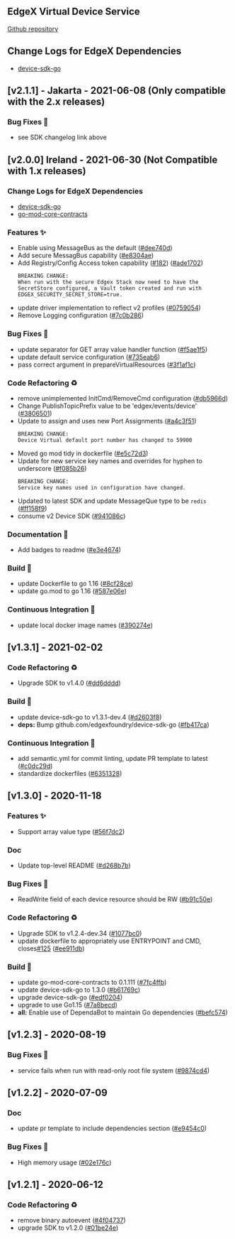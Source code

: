 
<a name="EdgeX Virtual Device Service (found in device-virtual-go) Changelog"></a>
## EdgeX Virtual Device Service
[Github repository](https://github.com/edgexfoundry/device-virtual-go)

## Change Logs for EdgeX Dependencies

- [device-sdk-go](https://github.com/edgexfoundry/device-sdk-go/blob/jakarta/CHANGELOG.md)

## [v2.1.1] - Jakarta - 2021-06-08 (Only compatible with the 2.x releases)

### Bug Fixes 🐛

- see SDK changelog link above

## [v2.0.0] Ireland - 2021-06-30  (Not Compatible with 1.x releases)
### Change Logs for EdgeX Dependencies
- [device-sdk-go](https://github.com/edgexfoundry/device-sdk-go/blob/v2.0.0/CHANGELOG.md)
- [go-mod-core-contracts](https://github.com/edgexfoundry/go-mod-core-contracts/blob/v2.0.0/CHANGELOG.md)

### Features ✨
- Enable using MessageBus as the default ([#dee740d](https://github.com/edgexfoundry/device-virtual-go/commits/dee740d))
- Add secure MessagBus capability ([#e8304ae](https://github.com/edgexfoundry/device-virtual-go/commits/e8304ae))
- Add Registry/Config Access token capability ([#182](https://github.com/edgexfoundry/device-virtual-go/issues/182)) ([#ade1702](https://github.com/edgexfoundry/device-virtual-go/commits/ade1702))
    ```
    BREAKING CHANGE:
    When run with the secure Edgex Stack now need to have the SecretStore configured, a Vault token created and run with EDGEX_SECURITY_SECRET_STORE=true.
    ```
- update driver implementation to reflect v2 profiles ([#0759054](https://github.com/edgexfoundry/device-virtual-go/commits/0759054))
- Remove Logging configuration ([#7c0b286](https://github.com/edgexfoundry/device-virtual-go/commits/7c0b286))
### Bug Fixes 🐛
- update separator for GET array value handler function ([#f5ae1f5](https://github.com/edgexfoundry/device-virtual-go/commits/f5ae1f5))
- update default service configuration ([#735eab6](https://github.com/edgexfoundry/device-virtual-go/commits/735eab6))
- pass correct argument in prepareVirtualResources ([#3f1af1c](https://github.com/edgexfoundry/device-virtual-go/commits/3f1af1c))
### Code Refactoring ♻
- remove unimplemented InitCmd/RemoveCmd configuration ([#db5966d](https://github.com/edgexfoundry/device-virtual-go/commits/db5966d))
- Change PublishTopicPrefix value to be 'edgex/events/device' ([#3806501](https://github.com/edgexfoundry/device-virtual-go/commits/3806501))
- Update to assign and uses new Port Assignments ([#a4c3f51](https://github.com/edgexfoundry/device-virtual-go/commits/a4c3f51))
    ```
    BREAKING CHANGE:
    Device Virtual default port number has changed to 59900
    ```
- Moved go mod tidy in dockerfile ([#e5c72d3](https://github.com/edgexfoundry/device-virtual-go/commits/e5c72d3))
- Update for new service key names and overrides for hyphen to underscore ([#f085b26](https://github.com/edgexfoundry/device-virtual-go/commits/f085b26))
    ```
    BREAKING CHANGE:
    Service key names used in configuration have changed.
    ```
- Updated to latest SDK and update MessageQue type to be `redis` ([#ff158f9](https://github.com/edgexfoundry/device-virtual-go/commits/ff158f9))
- consume v2 Device SDK ([#941086c](https://github.com/edgexfoundry/device-virtual-go/commits/941086c))
### Documentation 📖
- Add badges to readme ([#e3e4674](https://github.com/edgexfoundry/device-virtual-go/commits/e3e4674))
### Build 👷
- update Dockerfile to go 1.16 ([#8cf28ce](https://github.com/edgexfoundry/device-virtual-go/commits/8cf28ce))
- update go.mod to go 1.16 ([#587e06e](https://github.com/edgexfoundry/device-virtual-go/commits/587e06e))
### Continuous Integration 🔄
- update local docker image names ([#390274e](https://github.com/edgexfoundry/device-virtual-go/commits/390274e))

<a name="v1.3.1"></a>
## [v1.3.1] - 2021-02-02
### Code Refactoring ♻
- Upgrade SDK to v1.4.0 ([#dd6dddd](https://github.com/edgexfoundry/device-virtual-go/commits/dd6dddd))
### Build 👷
- update device-sdk-go to v1.3.1-dev.4 ([#d2603f8](https://github.com/edgexfoundry/device-virtual-go/commits/d2603f8))
- **deps:** Bump github.com/edgexfoundry/device-sdk-go ([#fb417ca](https://github.com/edgexfoundry/device-virtual-go/commits/fb417ca))
### Continuous Integration 🔄
- add semantic.yml for commit linting, update PR template to latest ([#c0dc29d](https://github.com/edgexfoundry/device-virtual-go/commits/c0dc29d))
- standardize dockerfiles ([#6351328](https://github.com/edgexfoundry/device-virtual-go/commits/6351328))

<a name="v1.3.0"></a>
## [v1.3.0] - 2020-11-18
### Features ✨
- Support array value type ([#56f7dc2](https://github.com/edgexfoundry/device-virtual-go/commits/56f7dc2))
### Doc
- Update top-level README ([#d268b7b](https://github.com/edgexfoundry/device-virtual-go/commits/d268b7b))
### Bug Fixes 🐛
- ReadWrite field of each device resource should be RW ([#b91c50e](https://github.com/edgexfoundry/device-virtual-go/commits/b91c50e))
### Code Refactoring ♻
- Upgrade SDK to v1.2.4-dev.34 ([#1077bc0](https://github.com/edgexfoundry/device-virtual-go/commits/1077bc0))
- update dockerfile to appropriately use ENTRYPOINT and CMD, closes[#125](https://github.com/edgexfoundry/device-virtual-go/issues/125) ([#ee911db](https://github.com/edgexfoundry/device-virtual-go/commits/ee911db))
### Build 👷
- update go-mod-core-contracts to 0.1.111 ([#7fc4ffb](https://github.com/edgexfoundry/device-virtual-go/commits/7fc4ffb))
- update device-sdk-go to 1.3.0 ([#b61769c](https://github.com/edgexfoundry/device-virtual-go/commits/b61769c))
- upgrade device-sdk-go ([#edf0204](https://github.com/edgexfoundry/device-virtual-go/commits/edf0204))
- upgrade to use Go1.15 ([#7a8becd](https://github.com/edgexfoundry/device-virtual-go/commits/7a8becd))
- **all:** Enable use of DependaBot to maintain Go dependencies ([#befc574](https://github.com/edgexfoundry/device-virtual-go/commits/befc574))

<a name="v1.2.3"></a>
## [v1.2.3] - 2020-08-19
### Bug Fixes 🐛
- service fails when run with read-only root file system ([#9874cd4](https://github.com/edgexfoundry/device-virtual-go/commits/9874cd4))

<a name="v1.2.2"></a>
## [v1.2.2] - 2020-07-09
### Doc
- update pr template to include dependencies section ([#e9454c0](https://github.com/edgexfoundry/device-virtual-go/commits/e9454c0))
### Bug Fixes 🐛
- High memory usage ([#02e176c](https://github.com/edgexfoundry/device-virtual-go/commits/02e176c))

<a name="v1.2.1"></a>
## [v1.2.1] - 2020-06-12
### Code Refactoring ♻
- remove binary autoevent ([#4f04737](https://github.com/edgexfoundry/device-virtual-go/commits/4f04737))
- upgrade SDK to v1.2.0 ([#01be24e](https://github.com/edgexfoundry/device-virtual-go/commits/01be24e))
